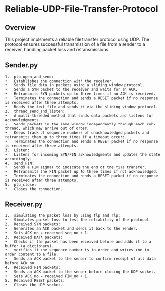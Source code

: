 # Reliable-UDP-File-Transfer-Protocol
## Overview
This project implements a reliable file transfer protocol using UDP. The protocol ensures successful transmission of a file from a sender to a receiver, handling packet loss and retransmissions. 
## Sender.py
	1.	ptp_open_and_send:
	•	Establishes the connection with the receiver.
	•	Sends file data in packets using a sliding window protocol.
	•	Sends a SYN packet to the receiver and waits for an ACK.
	•	Retransmits SYN packets up to three times if no ACK is received.
	•	Terminates the connection and sends a RESET packet if no response is received after three attempts.
	•	Reads the text file and sends it via the sliding window protocol.
	2.	thread_send_and_listen:
	•	A multi-threaded method that sends data packets and listens for acknowledgments.
	•	Sends packets in the same window independently through each sub-thread, which may arrive out of order.
	•	Keeps track of sequence numbers of unacknowledged packets and retransmits them up to three times if a timeout occurs.
	•	Terminates the connection and sends a RESET packet if no response is received after three attempts.
	3.	Listen:
	•	Listens for incoming SYN/FIN acknowledgments and updates the state accordingly.
	4.	send_FIN:
	•	Sends a FIN signal to indicate the end of the file transfer.
	•	Retransmits the FIN packet up to three times if not acknowledged.
	•	Terminates the connection and sends a RESET packet if no response is received after three attempts.
	5.	ptp_close:
	•	Closes the connection.
## Receiver.py
	1.	simulating the packet loss by using flp and rlp:
	•	Simulates packet loss to test the reliability of the protocol.
	2.	Received SYN packets:
	•	Generates an ACK packet and sends it back to the sender.
	•	Sets ACK_no = received seq_no + 1.
	3.	Received DATA packets:
	•	Checks if the packet has been received before and adds it to a buffer (a dictionary).
	•	Verifies if the sequence number is in order and writes the in-order content to a file.
	•	Sends an ACK packet to the sender to confirm receipt of all data before ACK_no.
	4.	Received FIN packets:
	•	Sends an ACK packet to the sender before closing the UDP socket.
	•	Sets ACK_no = received FIN_no + 1.
	5.	Received RESET packets:
	•	Closes the UDP socket.

